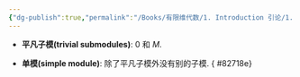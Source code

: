```yaml
---
{"dg-publish":true,"permalink":"/Books/有限维代数/1. Introduction 引论/1.5 若尔当-赫尔德定理/","dgPassFrontmatter":true,"created":"2024-08-10T16:22:12.801+08:00","updated":"2024-08-10T17:46:26.952+08:00"}
---
```


+ **平凡子模(trivial submodules)**: 0 和 $M$. 

+ **单模(simple module)**: 除了平凡子模外没有别的子模.
{ #82718e}
